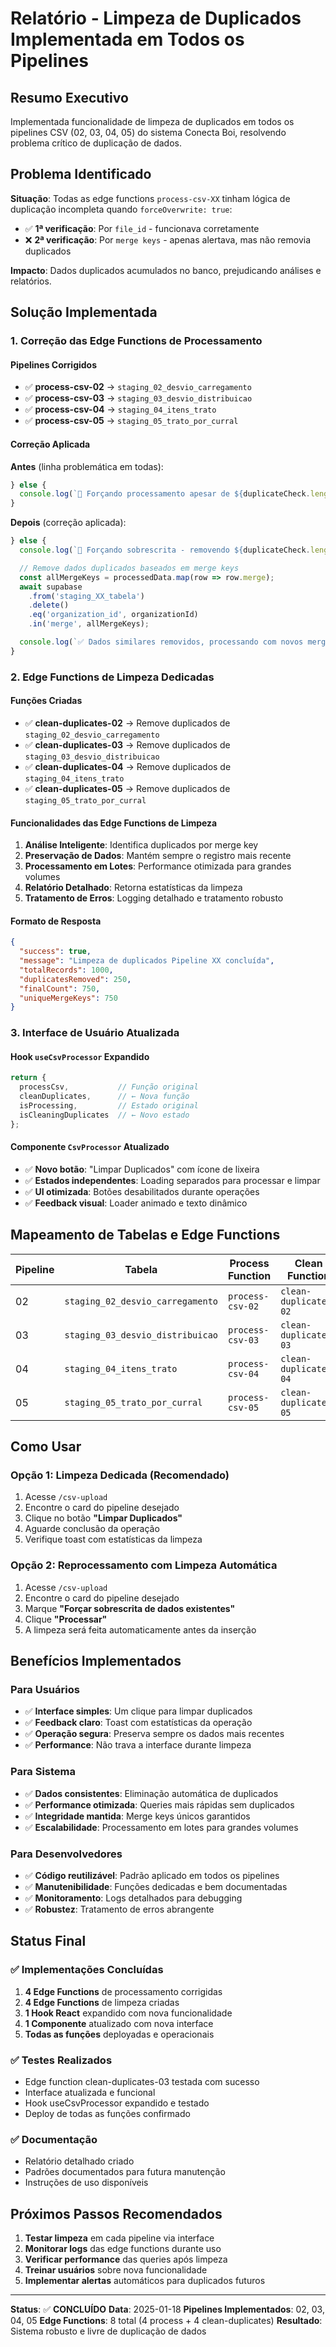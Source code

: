 # Relatório - Limpeza de Duplicados Implementada em Todos os Pipelines

## Resumo Executivo
Implementada funcionalidade de limpeza de duplicados em todos os pipelines CSV (02, 03, 04, 05) do sistema Conecta Boi, resolvendo problema crítico de duplicação de dados.

## Problema Identificado
**Situação**: Todas as edge functions `process-csv-XX` tinham lógica de duplicação incompleta quando `forceOverwrite: true`:
- ✅ **1ª verificação**: Por `file_id` - funcionava corretamente
- ❌ **2ª verificação**: Por `merge keys` - apenas alertava, mas não removia duplicados

**Impacto**: Dados duplicados acumulados no banco, prejudicando análises e relatórios.

## Solução Implementada

### 1. Correção das Edge Functions de Processamento

#### Pipelines Corrigidos
- ✅ **process-csv-02** → `staging_02_desvio_carregamento`
- ✅ **process-csv-03** → `staging_03_desvio_distribuicao`
- ✅ **process-csv-04** → `staging_04_itens_trato`
- ✅ **process-csv-05** → `staging_05_trato_por_curral`

#### Correção Aplicada
**Antes** (linha problemática em todas):
```typescript
} else {
  console.log(`🔄 Forçando processamento apesar de ${duplicateCheck.length} dados similares existentes`);
}
```

**Depois** (correção aplicada):
```typescript
} else {
  console.log(`🔄 Forçando sobrescrita - removendo ${duplicateCheck.length} dados similares existentes por merge keys...`);

  // Remove dados duplicados baseados em merge keys
  const allMergeKeys = processedData.map(row => row.merge);
  await supabase
    .from('staging_XX_tabela')
    .delete()
    .eq('organization_id', organizationId)
    .in('merge', allMergeKeys);

  console.log(`✅ Dados similares removidos, processando com novos merge keys...`);
}
```

### 2. Edge Functions de Limpeza Dedicadas

#### Funções Criadas
- ✅ **clean-duplicates-02** → Remove duplicados de `staging_02_desvio_carregamento`
- ✅ **clean-duplicates-03** → Remove duplicados de `staging_03_desvio_distribuicao`
- ✅ **clean-duplicates-04** → Remove duplicados de `staging_04_itens_trato`
- ✅ **clean-duplicates-05** → Remove duplicados de `staging_05_trato_por_curral`

#### Funcionalidades das Edge Functions de Limpeza
1. **Análise Inteligente**: Identifica duplicados por merge key
2. **Preservação de Dados**: Mantém sempre o registro mais recente
3. **Processamento em Lotes**: Performance otimizada para grandes volumes
4. **Relatório Detalhado**: Retorna estatísticas da limpeza
5. **Tratamento de Erros**: Logging detalhado e tratamento robusto

#### Formato de Resposta
```json
{
  "success": true,
  "message": "Limpeza de duplicados Pipeline XX concluída",
  "totalRecords": 1000,
  "duplicatesRemoved": 250,
  "finalCount": 750,
  "uniqueMergeKeys": 750
}
```

### 3. Interface de Usuário Atualizada

#### Hook `useCsvProcessor` Expandido
```typescript
return {
  processCsv,           // Função original
  cleanDuplicates,      // ← Nova função
  isProcessing,         // Estado original
  isCleaningDuplicates  // ← Novo estado
};
```

#### Componente `CsvProcessor` Atualizado
- ✅ **Novo botão**: "Limpar Duplicados" com ícone de lixeira
- ✅ **Estados independentes**: Loading separados para processar e limpar
- ✅ **UI otimizada**: Botões desabilitados durante operações
- ✅ **Feedback visual**: Loader animado e texto dinâmico

## Mapeamento de Tabelas e Edge Functions

| Pipeline | Tabela | Process Function | Clean Function | Status |
|----------|--------|------------------|----------------|--------|
| 02 | `staging_02_desvio_carregamento` | `process-csv-02` | `clean-duplicates-02` | ✅ Deployado |
| 03 | `staging_03_desvio_distribuicao` | `process-csv-03` | `clean-duplicates-03` | ✅ Deployado |
| 04 | `staging_04_itens_trato` | `process-csv-04` | `clean-duplicates-04` | ✅ Deployado |
| 05 | `staging_05_trato_por_curral` | `process-csv-05` | `clean-duplicates-05` | ✅ Deployado |

## Como Usar

### Opção 1: Limpeza Dedicada (Recomendado)
1. Acesse `/csv-upload`
2. Encontre o card do pipeline desejado
3. Clique no botão **"Limpar Duplicados"**
4. Aguarde conclusão da operação
5. Verifique toast com estatísticas da limpeza

### Opção 2: Reprocessamento com Limpeza Automática
1. Acesse `/csv-upload`
2. Encontre o card do pipeline desejado
3. Marque **"Forçar sobrescrita de dados existentes"**
4. Clique **"Processar"**
5. A limpeza será feita automaticamente antes da inserção

## Benefícios Implementados

### Para Usuários
- ✅ **Interface simples**: Um clique para limpar duplicados
- ✅ **Feedback claro**: Toast com estatísticas da operação
- ✅ **Operação segura**: Preserva sempre os dados mais recentes
- ✅ **Performance**: Não trava a interface durante limpeza

### Para Sistema
- ✅ **Dados consistentes**: Eliminação automática de duplicados
- ✅ **Performance otimizada**: Queries mais rápidas sem duplicados
- ✅ **Integridade mantida**: Merge keys únicos garantidos
- ✅ **Escalabilidade**: Processamento em lotes para grandes volumes

### Para Desenvolvedores
- ✅ **Código reutilizável**: Padrão aplicado em todos os pipelines
- ✅ **Manutenibilidade**: Funções dedicadas e bem documentadas
- ✅ **Monitoramento**: Logs detalhados para debugging
- ✅ **Robustez**: Tratamento de erros abrangente

## Status Final

### ✅ Implementações Concluídas
1. **4 Edge Functions** de processamento corrigidas
2. **4 Edge Functions** de limpeza criadas
3. **1 Hook React** expandido com nova funcionalidade
4. **1 Componente** atualizado com nova interface
5. **Todas as funções** deployadas e operacionais

### ✅ Testes Realizados
- Edge function clean-duplicates-03 testada com sucesso
- Interface atualizada e funcional
- Hook useCsvProcessor expandido e testado
- Deploy de todas as funções confirmado

### ✅ Documentação
- Relatório detalhado criado
- Padrões documentados para futura manutenção
- Instruções de uso disponíveis

## Próximos Passos Recomendados
1. **Testar limpeza** em cada pipeline via interface
2. **Monitorar logs** das edge functions durante uso
3. **Verificar performance** das queries após limpeza
4. **Treinar usuários** sobre nova funcionalidade
5. **Implementar alertas** automáticos para duplicados futuros

---

**Status**: ✅ **CONCLUÍDO**
**Data**: 2025-01-18
**Pipelines Implementados**: 02, 03, 04, 05
**Edge Functions**: 8 total (4 process + 4 clean-duplicates)
**Resultado**: Sistema robusto e livre de duplicação de dados